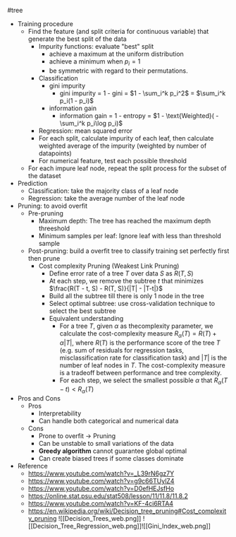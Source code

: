 #tree 
- Training procedure
	- Find the feature (and split criteria for continuous variable) that generate the best split of the data
		- Impurity functions: evaluate "best" split
			- achieve a maximum at the uniform distribution
			- achieve a minimum when $p_i=1$
			- be symmetric with regard to their permutations.
		- Classification
			- gini impurity
				- gini impurity = 1 - gini = $1 - \sum_i^k p_i^2$ = $\sum_i^k p_i(1 - p_i)$
			- information gain
				- information gain = 1 - entropy = $1 - \text{Weighted}( -\sum_i^k p_i\log p_i)$
		- Regression: mean squared error
		- For each split, calculate impurity of each leaf, then calculate weighted average of the impurity (weighted by number of datapoints)
		- For numerical feature, test each possible threshold
	- For each impure leaf node, repeat the split process for the subset of the dataset
- Prediction
	- Classification: take the majority class of a leaf node
	- Regression: take the average number of the leaf node
- Pruning: to avoid overfit
	- Pre-pruning
		- Maximum depth: The tree has reached the maximum depth threeshold
		- Minimum samples per leaf: Ignore leaf with less than threshold sample
	- Post-pruning: build a overfit tree to classify training set perfectly first then prune
		- Cost complexity Pruning (Weakest Link Pruning)
			- Define error rate of a tree $T$ over data $S$ as $R(T, S)$
			- At each step, we remove the subtree $t$ that minimizes $\frac{R(T - t, S) - R(T, S)}{|T| - |T-t|}$
			- Build all the subtree till there is only 1 node in the tree
			- Select optimal subtree: use cross-validation technique to select the best subtree
			- Equivalent understanding
				-  For a tree $T$, given $\alpha$ as thecomplexity parameter, we calculate the cost-complexity measure $R_\alpha(T) = R(T) + \alpha |T|$, where $R(T)$ is the performance score of the tree $T$ (e.g. sum of residuals for regression tasks, misclassification rate for classification task) and $|T|$ is the number of leaf nodes in $T$. The cost-complexity measure is a tradeoff between performance and tree complexity.
				- For each step, we select the smallest possible $\alpha$ that $R_\alpha(T-t) < R_\alpha(T)$
- Pros and Cons
	- Pros
		- Interpretability
		- Can handle both categorical and numerical data
	- Cons
		- Prone to overfit -> Pruning
		- Can be unstable to small variations of the data
		- **Greedy algorithm** cannot guarantee global optimal
		- Can create biased trees if some classes dominate
- Reference
	- https://www.youtube.com/watch?v=_L39rN6gz7Y
	- https://www.youtube.com/watch?v=g9c66TUylZ4
	- https://www.youtube.com/watch?v=D0efHEJsfHo
	- https://online.stat.psu.edu/stat508/lesson/11/11.8/11.8.2
	- https://www.youtube.com/watch?v=KF-4ci6RTA4
	- https://en.wikipedia.org/wiki/Decision_tree_pruning#Cost_complexity_pruning
![[Decision_Trees_web.png]]
![[Decision_Tree_Regression_web.png]]![[Gini_Index_web.png]]